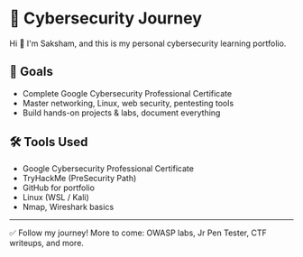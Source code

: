 # 🚀 Cybersecurity Journey

Hi 👋 I'm Saksham, and this is my personal cybersecurity learning portfolio.

## 🎯 Goals
- Complete Google Cybersecurity Professional Certificate
- Master networking, Linux, web security, pentesting tools
- Build hands-on projects & labs, document everything




## 🛠️ Tools Used
- Google Cybersecurity Professional Certificate
- TryHackMe (PreSecurity Path)
- GitHub for portfolio
- Linux (WSL / Kali)
- Nmap, Wireshark basics

---

✅ Follow my journey! More to come: OWASP labs, Jr Pen Tester, CTF writeups, and more.

